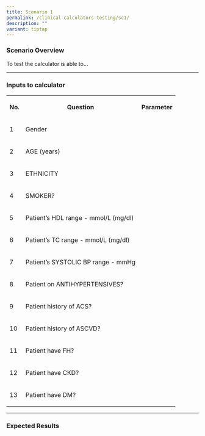 ```yaml
---
title: Scenario 1
permalink: /clinical-calculators-testing/sc1/
description: ""
variant: tiptap
---
```

<h3>Scenario Overview</h3>
<p>To test the calculator is able to...</p>
<hr>
<h3>Inputs to calculator</h3>
<table>
    <tbody>
        <tr>
            <th rowspan="1" colspan="1">
                <p>No.</p>
            </th>
            <th rowspan="1" colspan="1">
                <p>Question</p>
            </th>
            <th rowspan="1" colspan="1">
                <p>Parameter</p>
            </th>
        </tr>
        <tr>
            <td rowspan="1" colspan="1">
                <p>1</p>
            </td>
            <td rowspan="1" colspan="1">
                <p>Gender</p>
            </td>
            <td rowspan="1" colspan="1">
                <p></p>
            </td>
        </tr>
        <tr>
            <td rowspan="1" colspan="1">
                <p>2</p>
            </td>
            <td rowspan="1" colspan="1">
                <p>AGE (years)</p>
            </td>
            <td rowspan="1" colspan="1">
                <p></p>
            </td>
        </tr>
        <tr>
            <td rowspan="1" colspan="1">
                <p>3</p>
            </td>
            <td rowspan="1" colspan="1">
                <p>ETHNICITY</p>
            </td>
            <td rowspan="1" colspan="1">
                <p></p>
            </td>
        </tr>
        <tr>
            <td rowspan="1" colspan="1">
                <p>4</p>
            </td>
            <td rowspan="1" colspan="1">
                <p>SMOKER?</p>
            </td>
            <td rowspan="1" colspan="1">
                <p></p>
            </td>
        </tr>
        <tr>
            <td rowspan="1" colspan="1">
                <p>5</p>
            </td>
            <td rowspan="1" colspan="1">
                <p>Patient’s HDL range - mmol/L (mg/dl)</p>
            </td>
            <td rowspan="1" colspan="1">
                <p></p>
            </td>
        </tr>
        <tr>
            <td rowspan="1" colspan="1">
                <p>6</p>
            </td>
            <td rowspan="1" colspan="1">
                <p>Patient’s TC range - mmol/L (mg/dl)</p>
            </td>
            <td rowspan="1" colspan="1">
                <p></p>
            </td>
        </tr>
        <tr>
            <td rowspan="1" colspan="1">
                <p>7</p>
            </td>
            <td rowspan="1" colspan="1">
                <p>Patient’s SYSTOLIC BP range - mmHg</p>
            </td>
            <td rowspan="1" colspan="1">
                <p></p>
            </td>
        </tr>
        <tr>
            <td rowspan="1" colspan="1">
                <p>8</p>
            </td>
            <td rowspan="1" colspan="1">
                <p>Patient on ANTIHYPERTENSIVES?</p>
            </td>
            <td rowspan="1" colspan="1">
                <p></p>
            </td>
        </tr>
        <tr>
            <td rowspan="1" colspan="1">
                <p>9</p>
            </td>
            <td rowspan="1" colspan="1">
                <p>Patient history of ACS?</p>
            </td>
            <td rowspan="1" colspan="1">
                <p></p>
            </td>
        </tr>
        <tr>
            <td rowspan="1" colspan="1">
                <p>10</p>
            </td>
            <td rowspan="1" colspan="1">
                <p>Patient history of ASCVD?</p>
            </td>
            <td rowspan="1" colspan="1">
                <p></p>
            </td>
        </tr>
        <tr>
            <td rowspan="1" colspan="1">
                <p>11</p>
            </td>
            <td rowspan="1" colspan="1">
                <p>Patient have FH?</p>
            </td>
            <td rowspan="1" colspan="1">
                <p></p>
            </td>
        </tr>
        <tr>
            <td rowspan="1" colspan="1">
                <p>12</p>
            </td>
            <td rowspan="1" colspan="1">
                <p>Patient have CKD?</p>
            </td>
            <td rowspan="1" colspan="1">
                <p></p>
            </td>
        </tr>
        <tr>
            <td rowspan="1" colspan="1">
                <p>13</p>
            </td>
            <td rowspan="1" colspan="1">
                <p>Patient have DM?</p>
            </td>
            <td rowspan="1" colspan="1">
                <p></p>
            </td>
        </tr>
    </tbody>
</table>
<hr>
<h3>Expected Results</h3>
<p></p>